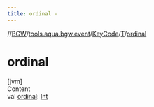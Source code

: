 ```yaml
---
title: ordinal -
---
```

//[BGW](../../../../index.md)/[tools.aqua.bgw.event](../../index.md)/[KeyCode](../index.md)/[T](index.md)/[ordinal](ordinal.md)



# ordinal  
[jvm]  
Content  
val [ordinal](ordinal.md): [Int](https://kotlinlang.org/api/latest/jvm/stdlib/kotlin/-int/index.html)  




